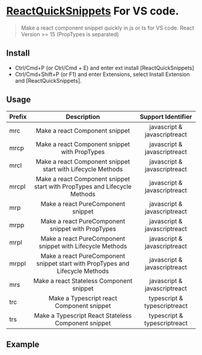 # [ReactQuickSnippets](https://marketplace.visualstudio.com/items?itemName=Cecil.RQS#overview) For VS code.

> Make a react component snippet quickly in js or ts for VS code.
> React Version >= 15 (PropTypes is separated)

## Install

* Ctrl/Cmd+P (or Ctrl/Cmd + E) and enter ext install [ReactQuickSnippets]
* Ctrl/Cmd+Shift+P (or F1) and enter Extensions, select Install Extension and [ReactQuickSnippets].

## Usage

| Prefix |                                  Description                                  |      Support Identifier      |
| ------ | :---------------------------------------------------------------------------: | :--------------------------: |
| mrc    |                        Make a react Component snippet                         | javascript & javascriptreact |
| mrcp   |                 Make a react Component snippet with PropTypes                 | javascript & javascriptreact |
| mrcl   |          Make a react Component snippet start with Lifecycle Methods          | javascript & javascriptreact |
| mrcpl  |   Make a react Component snippet start with PropTypes and Lifecycle Methods   | javascript & javascriptreact |
| mrp    |                      Make a react PureComponent snippet                       | javascript & javascriptreact |
| mrpp   |               Make a react PureComponent snippet with PropTypes               | javascript & javascriptreact |
| mrpl   |           Make a react PureComponent snippet with Lifecycle Methods           | javascript & javascriptreact |
| mrppl  | Make a react PureComponent snippet start with PropTypes and Lifecycle Methods | javascript & javascriptreact |
| mrs    |                   Make a react Stateless Component snippet                    | javascript & javascriptreact |
| trc    |                   Make a Typescript react Component snippet                   | typescript & typescriptreact |
| trs    |              Make a Typescript React Stateless Component snippet              | typescript & typescriptreact |

## Example

<!-- ![](images/example.gif) -->

